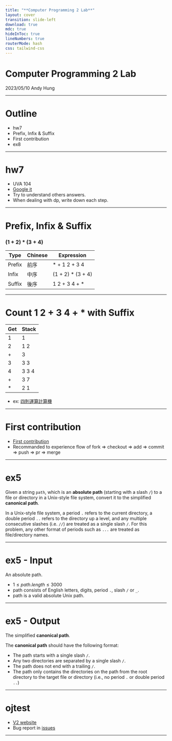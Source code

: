 ```yaml
---
title: "**Computer Programming 2 Lab**"
layout: cover
transition: slide-left
download: true
mdc: true
hideInToc: true
lineNumbers: true
routerMode: hash
css: tailwind-css
---
```


# Computer Programming 2 Lab

2023/05/10 Andy Hung

<div class="abs-br m-6 flex gap-2">
  <a href="https://slidev.andyjjrt.cc/1112cp2-lab9" target="_blank"
    class="text-xl icon-btn opacity-50 !border-none !hover:text-white">
    <bx-bxs-slideshow />
  </a>
</div>

---

# Outline

- hw7
- Prefix, Infix & Suffix
- First contribution
- ex8

---

# hw7

- UVA 104
- [Google it](https://www.google.com/search?q=Arbitrage+uva)
- Try to understand others answers.
- When dealing with dp, write down each step.

---

# Prefix, Infix & Suffix

### **(1 + 2) * (3 + 4)**

| Type | Chinese | Expression |
|------|---------|------------|
| Prefix | 前序 | * + 1 2 + 3 4 |
| Infix | 中序 | (1 + 2) * (3 + 4) |
| Suffix | 後序 | 1 2 + 3 4 + * |

---

# Count 1 2 + 3 4 + * with Suffix

| Get | Stack |
|------|-----|
| 1 | 1 |
| 2 | 1 2 |
| + | 3 |
| 3 | 3 3 |
| 4 | 3 3 4 |
| + | 3 7 |
| * | 2 1 |


- ex: [四則運算計算機](https://oj.ebg.tw/problem/1092CP2_hw8)

---

# First contribution

- [First contribution](https://github.com/firstcontributions/first-contributions)
- Recommanded to experience flow of fork => checkout => add => commit => push => pr => merge

---

# ex5
<p></p>

Given a string `path`, which is an **absolute path** (starting with a slash `/`) to a file or directory in a Unix-style file system, convert it to the simplified **canonical path**.

In a Unix-style file system, a period `.` refers to the current directory, a double period `..` refers to the directory up a level, and any multiple consecutive slashes (i.e. `//`) are treated as a single slash `/`. For this problem, any other format of periods such as `...` are treated as file/directory names.

---

# ex5 - Input
<p></p>

 An absolute path.
- $1 \le path.length \le 3000$
- path consists of English letters, digits, period `.`, slash `/` or `_`.
- path is a valid absolute Unix path.

---

# ex5 - Output
<p></p>

The simplified **canonical path**.

The **canonical path** should have the following format:

- The path starts with a single slash `/`.
- Any two directories are separated by a single slash `/`.
- The path does not end with a trailing `/`.
- The path only contains the directories on the path from the root directory to the target file or directory (i.e., no period `.` or double period `..`)

---

# ojtest

- [V2 website](https://ojtest.ebg.tw)
- Bug report in [issues](https://github.com/andyjjrt/ojFE/issues)
---
